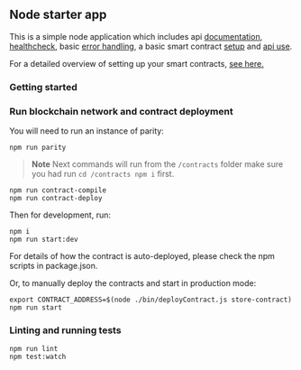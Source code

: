 ## Node starter app
This is a simple node application which includes api [documentation](https://github.com/koajs/koa/tree/master/docs),
[healthcheck](https://github.com/appliedblockchain/koa-healthcheck), basic [error handling](lib/middleware), a
basic smart contract [setup](lib/setupWeb3.js) and [api use](lib/api).

For a detailed overview of setting up your smart contracts, [see here.](https://github.com/appliedblockchain/base-contracts)

### Getting started

### Run blockchain network and contract deployment
You will need to run an instance of parity:
```
npm run parity
```
>**Note**  Next commands will run from the `/contracts` folder make sure you had run 
`cd /contracts npm i` first. 
```
npm run contract-compile
npm run contract-deploy
```

Then for development, run:
```
npm i
npm run start:dev
```
For details of how the contract is auto-deployed, please check the npm scripts in package.json.

Or, to manually deploy the contracts and start in production mode:
```
export CONTRACT_ADDRESS=$(node ./bin/deployContract.js store-contract)
npm run start
```

### Linting and running tests
```
npm run lint
npm test:watch
```
